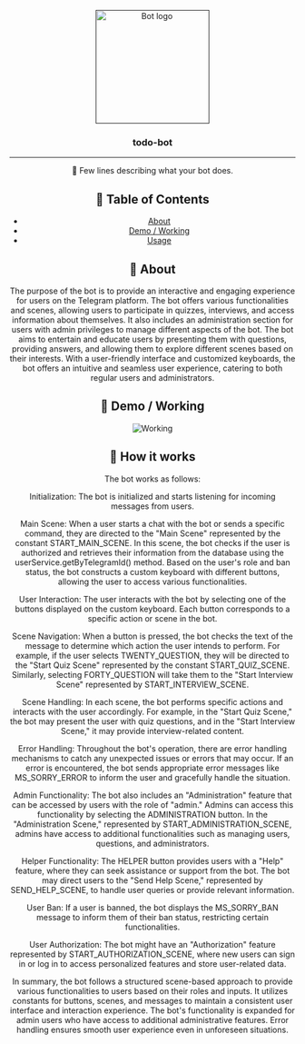<p align="center">
  <a href="" rel="noopener">
 <img width=200px height=200px src="https://i.imgur.com/FxL5qM0.jpg" alt="Bot logo"></a>
</p>

<h3 align="center">todo-bot</h3>

<div align="center">


---

<p align="center"> 🤖 Few lines describing what your bot does.
    <br> 
</p>

## 📝 Table of Contents

- [About](#about)
- [Demo / Working](#demo)
- [Usage](#usage)


## 🧐 About <a name = "about"></a>

The purpose of the bot is to provide an interactive and engaging experience for users on the Telegram platform. The bot offers various functionalities and scenes, allowing users to participate in quizzes, interviews, and access information about themselves. It also includes an administration section for users with admin privileges to manage different aspects of the bot. The bot aims to entertain and educate users by presenting them with questions, providing answers, and allowing them to explore different scenes based on their interests. With a user-friendly interface and customized keyboards, the bot offers an intuitive and seamless user experience, catering to both regular users and administrators.

## 🎥 Demo / Working <a name = "demo"></a>

![Working](https://media.giphy.com/media/12XTNObsY1pWQU/giphy.gif)

## 💭 How it works <a name = "working"></a>
The bot works as follows:

Initialization: The bot is initialized and starts listening for incoming messages from users.

Main Scene: When a user starts a chat with the bot or sends a specific command, they are directed to the "Main Scene" represented by the constant START_MAIN_SCENE. In this scene, the bot checks if the user is authorized and retrieves their information from the database using the userService.getByTelegramId() method. Based on the user's role and ban status, the bot constructs a custom keyboard with different buttons, allowing the user to access various functionalities.

User Interaction: The user interacts with the bot by selecting one of the buttons displayed on the custom keyboard. Each button corresponds to a specific action or scene in the bot.

Scene Navigation: When a button is pressed, the bot checks the text of the message to determine which action the user intends to perform. For example, if the user selects TWENTY_QUESTION, they will be directed to the "Start Quiz Scene" represented by the constant START_QUIZ_SCENE. Similarly, selecting FORTY_QUESTION will take them to the "Start Interview Scene" represented by START_INTERVIEW_SCENE.

Scene Handling: In each scene, the bot performs specific actions and interacts with the user accordingly. For example, in the "Start Quiz Scene," the bot may present the user with quiz questions, and in the "Start Interview Scene," it may provide interview-related content.

Error Handling: Throughout the bot's operation, there are error handling mechanisms to catch any unexpected issues or errors that may occur. If an error is encountered, the bot sends appropriate error messages like MS_SORRY_ERROR to inform the user and gracefully handle the situation.

Admin Functionality: The bot also includes an "Administration" feature that can be accessed by users with the role of "admin." Admins can access this functionality by selecting the ADMINISTRATION button. In the "Administration Scene," represented by START_ADMINISTRATION_SCENE, admins have access to additional functionalities such as managing users, questions, and administrators.

Helper Functionality: The HELPER button provides users with a "Help" feature, where they can seek assistance or support from the bot. The bot may direct users to the "Send Help Scene," represented by SEND_HELP_SCENE, to handle user queries or provide relevant information.

User Ban: If a user is banned, the bot displays the MS_SORRY_BAN message to inform them of their ban status, restricting certain functionalities.

User Authorization: The bot might have an "Authorization" feature represented by START_AUTHORIZATION_SCENE, where new users can sign in or log in to access personalized features and store user-related data.

In summary, the bot follows a structured scene-based approach to provide various functionalities to users based on their roles and inputs. It utilizes constants for buttons, scenes, and messages to maintain a consistent user interface and interaction experience. The bot's functionality is expanded for admin users who have access to additional administrative features. Error handling ensures smooth user experience even in unforeseen situations.


